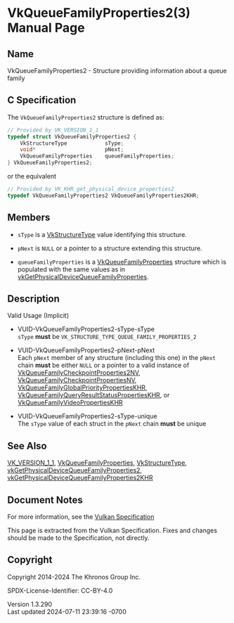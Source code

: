 # VkQueueFamilyProperties2(3) Manual Page

## Name

VkQueueFamilyProperties2 - Structure providing information about a queue
family



## <a href="#_c_specification" class="anchor"></a>C Specification

The `VkQueueFamilyProperties2` structure is defined as:

``` c
// Provided by VK_VERSION_1_1
typedef struct VkQueueFamilyProperties2 {
    VkStructureType            sType;
    void*                      pNext;
    VkQueueFamilyProperties    queueFamilyProperties;
} VkQueueFamilyProperties2;
```

or the equivalent

``` c
// Provided by VK_KHR_get_physical_device_properties2
typedef VkQueueFamilyProperties2 VkQueueFamilyProperties2KHR;
```

## <a href="#_members" class="anchor"></a>Members

- `sType` is a [VkStructureType](https://registry.khronos.org/vulkan/specs/1.3-extensions/man/html/VkStructureType.html) value identifying
  this structure.

- `pNext` is `NULL` or a pointer to a structure extending this
  structure.

- `queueFamilyProperties` is a
  [VkQueueFamilyProperties](https://registry.khronos.org/vulkan/specs/1.3-extensions/man/html/VkQueueFamilyProperties.html) structure
  which is populated with the same values as in
  [vkGetPhysicalDeviceQueueFamilyProperties](https://registry.khronos.org/vulkan/specs/1.3-extensions/man/html/vkGetPhysicalDeviceQueueFamilyProperties.html).

## <a href="#_description" class="anchor"></a>Description

Valid Usage (Implicit)

- <a href="#VUID-VkQueueFamilyProperties2-sType-sType"
  id="VUID-VkQueueFamilyProperties2-sType-sType"></a>
  VUID-VkQueueFamilyProperties2-sType-sType  
  `sType` **must** be `VK_STRUCTURE_TYPE_QUEUE_FAMILY_PROPERTIES_2`

- <a href="#VUID-VkQueueFamilyProperties2-pNext-pNext"
  id="VUID-VkQueueFamilyProperties2-pNext-pNext"></a>
  VUID-VkQueueFamilyProperties2-pNext-pNext  
  Each `pNext` member of any structure (including this one) in the
  `pNext` chain **must** be either `NULL` or a pointer to a valid
  instance of
  [VkQueueFamilyCheckpointProperties2NV](https://registry.khronos.org/vulkan/specs/1.3-extensions/man/html/VkQueueFamilyCheckpointProperties2NV.html),
  [VkQueueFamilyCheckpointPropertiesNV](https://registry.khronos.org/vulkan/specs/1.3-extensions/man/html/VkQueueFamilyCheckpointPropertiesNV.html),
  [VkQueueFamilyGlobalPriorityPropertiesKHR](https://registry.khronos.org/vulkan/specs/1.3-extensions/man/html/VkQueueFamilyGlobalPriorityPropertiesKHR.html),
  [VkQueueFamilyQueryResultStatusPropertiesKHR](https://registry.khronos.org/vulkan/specs/1.3-extensions/man/html/VkQueueFamilyQueryResultStatusPropertiesKHR.html),
  or
  [VkQueueFamilyVideoPropertiesKHR](https://registry.khronos.org/vulkan/specs/1.3-extensions/man/html/VkQueueFamilyVideoPropertiesKHR.html)

- <a href="#VUID-VkQueueFamilyProperties2-sType-unique"
  id="VUID-VkQueueFamilyProperties2-sType-unique"></a>
  VUID-VkQueueFamilyProperties2-sType-unique  
  The `sType` value of each struct in the `pNext` chain **must** be
  unique

## <a href="#_see_also" class="anchor"></a>See Also

[VK_VERSION_1_1](https://registry.khronos.org/vulkan/specs/1.3-extensions/man/html/VK_VERSION_1_1.html),
[VkQueueFamilyProperties](https://registry.khronos.org/vulkan/specs/1.3-extensions/man/html/VkQueueFamilyProperties.html),
[VkStructureType](https://registry.khronos.org/vulkan/specs/1.3-extensions/man/html/VkStructureType.html),
[vkGetPhysicalDeviceQueueFamilyProperties2](https://registry.khronos.org/vulkan/specs/1.3-extensions/man/html/vkGetPhysicalDeviceQueueFamilyProperties2.html),
[vkGetPhysicalDeviceQueueFamilyProperties2KHR](https://registry.khronos.org/vulkan/specs/1.3-extensions/man/html/vkGetPhysicalDeviceQueueFamilyProperties2KHR.html)

## <a href="#_document_notes" class="anchor"></a>Document Notes

For more information, see the <a
href="https://registry.khronos.org/vulkan/specs/1.3-extensions/html/vkspec.html#VkQueueFamilyProperties2"
target="_blank" rel="noopener">Vulkan Specification</a>

This page is extracted from the Vulkan Specification. Fixes and changes
should be made to the Specification, not directly.

## <a href="#_copyright" class="anchor"></a>Copyright

Copyright 2014-2024 The Khronos Group Inc.

SPDX-License-Identifier: CC-BY-4.0

Version 1.3.290  
Last updated 2024-07-11 23:39:16 -0700
